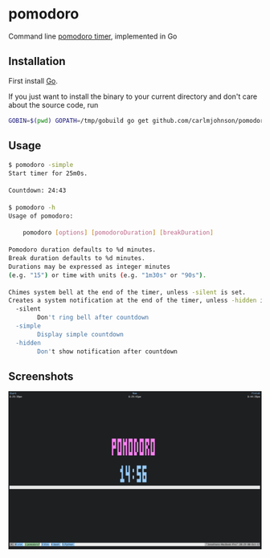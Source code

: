 # pomodoro
Command line [pomodoro timer](https://en.wikipedia.org/wiki/Pomodoro_Technique), implemented in Go

## Installation
First install [Go](http://golang.org).

If you just want to install the binary to your current directory and don't care about the source code, run

```bash
GOBIN=$(pwd) GOPATH=/tmp/gobuild go get github.com/carlmjohnson/pomodoro
```

## Usage
```bash
$ pomodoro -simple
Start timer for 25m0s.

Countdown: 24:43

$ pomodoro -h
Usage of pomodoro:

    pomodoro [options] [pomodoroDuration] [breakDuration]

Pomodoro duration defaults to %d minutes.
Break duration defaults to %d minutes.
Durations may be expressed as integer minutes
(e.g. "15") or time with units (e.g. "1m30s" or "90s").

Chimes system bell at the end of the timer, unless -silent is set.
Creates a system notification at the end of the timer, unless -hidden is set.
  -silent
        Don't ring bell after countdown
  -simple
        Display simple countdown
  -hidden
        Don't show notification after countdown
```
## Screenshots
![screenshot](./screenshot.png)
